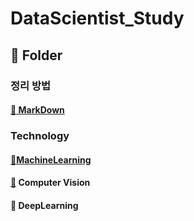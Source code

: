 # DataScientist_Study

## 📂 Folder

### 정리 방법
#### [📂 MarkDown ]()

### Technology
#### [📂MachineLearning](https://github.com/ryunada/DataScientist_Study/tree/main/MachineLearning) 
#### [📂](https://github.com/ryunada/DataScientist_Study/tree/main/CoumputerVision) Computer Vision
#### 📂 DeepLearning
